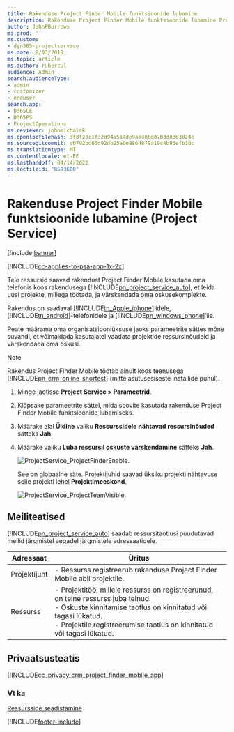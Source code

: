 ```yaml
---
title: Rakenduse Project Finder Mobile funktsioonide lubamine
description: Rakenduse Project Finder Mobile funktsioonide lubamine Project Service'i jaoks
author: JohnPBurrows
ms.prod: ''
ms.custom:
- dyn365-projectservice
ms.date: 8/03/2018
ms.topic: article
ms.author: ruhercul
audience: Admin
search.audienceType:
- admin
- customizer
- enduser
search.app:
- D365CE
- D365PS
- ProjectOperations
ms.reviewer: johnmichalak
ms.openlocfilehash: 3f8f23c1f32d94a514de9ae40bd07b3d8063824c
ms.sourcegitcommit: c0792bd65d92db25e0e8864879a19c4b93efb10c
ms.translationtype: MT
ms.contentlocale: et-EE
ms.lasthandoff: 04/14/2022
ms.locfileid: "8593680"
---
```

# <a name="enable-project-finder-mobile-app-features-project-service"></a>Rakenduse Project Finder Mobile funktsioonide lubamine (Project Service)

[!include [banner](../includes/psa-now-project-operations.md)]

[!INCLUDE[cc-applies-to-psa-app-1x-2x](../includes/cc-applies-to-psa-app-1x-2x.md)]

Teie ressursid saavad rakendust Project Finder Mobile kasutada oma telefonis koos rakendusega [!INCLUDE[pn_project_service_auto](../includes/pn-project-service-auto.md)], et leida uusi projekte, millega töötada, ja värskendada oma oskusekomplekte.  
  
 Rakendus on saadaval [!INCLUDE[tn_Apple_iphone](../includes/tn-apple-iphone.md)]’idele, [!INCLUDE[tn_android](../includes/tn-android.md)]-telefonidele ja [!INCLUDE[pn_windows_phone](../includes/pn-windows-phone.md)]’ile.  
    
 Peate määrama oma organisatsiooniüksuse jaoks parameetrite sättes mõne suvandi, et võimaldada kasutajatel vaadata projektide ressursinõudeid ja värskendada oma oskusi.
  
> [!NOTE]
>  Rakendus Project Finder Mobile töötab ainult koos teenusega [!INCLUDE[pn_crm_online_shortest](../includes/pn-crm-online-shortest.md)] (mitte asutusesiseste installide puhul).  
  
1. Minge jaotisse **Project Service > Parameetrid**.  
  
2. Klõpsake parameetrite sättel, mida soovite kasutada rakenduse Project Finder Mobile funktsioonide lubamiseks.  
  
3. Määrake alal **Üldine** valiku **Ressurssidele nähtavad ressursinõuded** sätteks **Jah**.  
  
4. Määrake valiku **Luba ressursil oskuste värskendamine** sätteks **Jah**.  
  
   ![ProjectService_ProjectFinderEnable.](../psa/media/project-service-project-finder-enable.png "ProjectService_ProjectFinderEnable")  
  
   See on globaalne säte. Projektijuhid saavad üksiku projekti nähtavuse selle projekti lehel **Projektimeeskond**.  
  
   ![ProjectService_ProjectTeamVisible.](../psa/media/project-service-project-team-visible.png "ProjectService_ProjectTeamVisible")  
  
## <a name="email-notifications"></a>Meiliteatised  
 [!INCLUDE[pn_project_service_auto](../includes/pn-project-service-auto.md)] saadab ressursitaotlusi puudutavad meilid järgmistel aegadel järgmistele adressaatidele.  
  
|Adressaat|Üritus|  
|---------------|-----------|  
|Projektijuht|- Ressurss registreerub rakenduse Project Finder Mobile abil projektile.|  
|Ressurss|- Projektitöö, millele ressurss on registreerunud, on teine ressurss juba teinud.<br />- Oskuste kinnitamise taotlus on kinnitatud või tagasi lükatud.<br />- Projektile registreerumise taotlus on kinnitatud või tagasi lükatud.|  
  
## <a name="privacy-notice"></a>Privaatsusteatis  
 [!INCLUDE[cc_privacy_crm_project_finder_mobile_app](../includes/cc-privacy-crm-project-finder-mobile-app.md)]  
  
### <a name="see-also"></a>Vt ka  
 [Ressursside seadistamine](../psa/set-up-resources.md)


[!INCLUDE[footer-include](../includes/footer-banner.md)]
